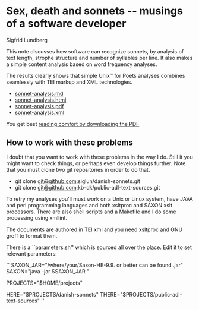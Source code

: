 
# Sex, death and sonnets -- musings of a software developer

Sigfrid Lundberg

This note discusses how software can recognize sonnets, by
analysis of text length, strophe structure and number of syllables
per line. It also makes a simple content analysis based on
word frequency analyses.

The results clearly shows that simple Unix™ for Poets
analyses combines seamlessly with TEI markup and XML technologies.

* [sonnet-analysis.md](sonnet-analysis.md)
* [sonnet-analysis.html](sonnet-analysis.html)
* [sonnet-analysis.pdf](sonnet-analysis.pdf)
* [sonnet-analysis.xml](sonnet-analysis.xml)

You get best [reading comfort by downloading the PDF](https://raw.githubusercontent.com/siglun/danish-sonnets/main/sonnet-analysis.pdf)

## How to work with these problems

I doubt that you want to work with these problems in the way I
do. Still it you might want to check things, or perhaps even develop
things further. Note that you must clone two git repositories in order
to do that.

* git clone git@github.com:siglun/danish-sonnets.git
* git clone git@github.com:kb-dk/public-adl-text-sources.git

To retry my analyses you'll must work on a Unix or Linux system, have
JAVA and perl programming languages and both xsltproc and SAXON xslt
processors. There are also shell scripts and a Makefile and I do some
processing using xmllint.

The documents are authored in TEI xml and you need xsltproc and GNU
groff to format them.

There is a ``parameters.sh'' which is sourced all over the place. Edit
it to set relevant parameters:

``
SAXON_JAR="/where/your/Saxon-HE-9.9. or better can be found .jar"
SAXON="java -jar $SAXON_JAR "

PROJECTS="$HOME/projects"

HERE="$PROJECTS/danish-sonnets"
THERE="$PROJECTS/public-adl-text-sources"
''

